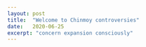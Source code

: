 ```yaml
---
layout: post
title:  "Welcome to Chinmoy controversies"
date:   2020-06-25
excerpt: "concern expansion consciously"
---
```


